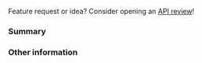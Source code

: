 Feature request or idea? Consider opening an
[API review](https://github.com/stripe/react-stripe-js/tree/master/.github/API_REVIEW.md)!

<!--
React Stripe.js is a thin wrapper around Stripe.js and Stripe
Elements for React. Please only file issues here that you believe
represent bugs with React Stripe.js, not Stripe.js itself.

If you're having general trouble with Stripe.js or your Stripe integration,
please reach out to us using the form at https://support.stripe.com/email or
come chat with us on Discord at https://stripe.com/go/developer-chat. We're very proud of our level of
service, and we're more than happy to help you out with your integration.
-->

### Summary

<!-- For bug reports, include detailed steps to reproduce or a minimal reproduction of the issue -->

### Other information

<!-- For visual issues, include screenshots! -->

<!-- Is this specific to one browser, or does it happen in multiple browsers? -->
